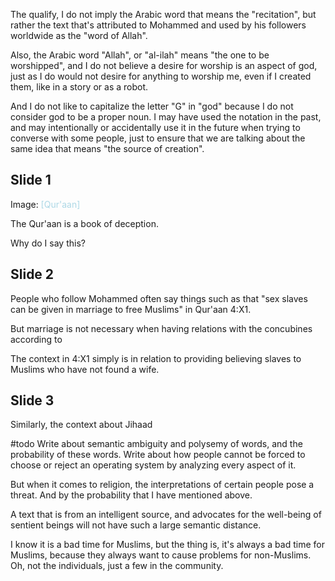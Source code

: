 The qualify, I do not imply the Arabic word that means the "recitation", but rather the text that's attributed to Mohammed and used by his followers worldwide as the "word of Allah".

Also, the Arabic word "Allah", or "al-ilah" means "the one to be worshipped", and I do not believe a desire for worship is an aspect of god, just as I do would not desire for anything to worship me, even if I created them, like in a story or as a robot.

And I do not like to capitalize the letter "G" in "god" because I do not consider god to be a proper noun. I may have used the notation in the past, and may intentionally or accidentally use it in the future when trying to converse with some people, just to ensure that we are talking about the same idea that means "the source of creation".
## Slide 1
Image: <span style="color:lightblue">[Qur'aan]</span>

The Qur'aan is a book of deception.

Why do I say this?
## Slide 2

People who follow Mohammed often say things such as that "sex slaves can be given in marriage to free Muslims" in Qur'aan 4:X1.

But marriage is not necessary when having relations with the concubines according to 

The context in 4:X1 simply is in relation to providing believing slaves to Muslims who have not found a wife.

## Slide 3

Similarly, the context about Jihaad


#todo Write about semantic ambiguity and polysemy of words, and the probability of these words.
Write about how people cannot be forced to choose or reject an operating system by analyzing every aspect of it.

But when it comes to religion, the interpretations of certain people pose a threat. And by the probability that I have mentioned above.

A text that is from an intelligent source, and advocates for the well-being of sentient beings will not have such a large semantic distance.


I know it is a bad time for Muslims, but the thing is, it's always a bad time for Muslims, because they always want to cause problems for non-Muslims. Oh, not the individuals, just a few in the community.





